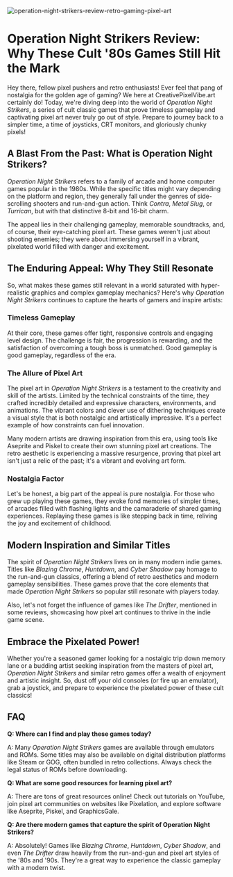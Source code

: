 ![operation-night-strikers-review-retro-gaming-pixel-art](https://images.pexels.com/photos/18920008/pexels-photo-18920008.jpeg?auto=compress&cs=tinysrgb&fit=crop&h=627&w=1200)

# Operation Night Strikers Review: Why These Cult '80s Games Still Hit the Mark

Hey there, fellow pixel pushers and retro enthusiasts! Ever feel that pang of nostalgia for the golden age of gaming? We here at CreativePixelVibe.art certainly do! Today, we're diving deep into the world of *Operation Night Strikers*, a series of cult classic games that prove timeless gameplay and captivating pixel art never truly go out of style. Prepare to journey back to a simpler time, a time of joysticks, CRT monitors, and gloriously chunky pixels!

## A Blast From the Past: What is Operation Night Strikers?

*Operation Night Strikers* refers to a family of arcade and home computer games popular in the 1980s. While the specific titles might vary depending on the platform and region, they generally fall under the genres of side-scrolling shooters and run-and-gun action. Think *Contra*, *Metal Slug*, or *Turrican*, but with that distinctive 8-bit and 16-bit charm.

The appeal lies in their challenging gameplay, memorable soundtracks, and, of course, their eye-catching pixel art. These games weren't just about shooting enemies; they were about immersing yourself in a vibrant, pixelated world filled with danger and excitement.

## The Enduring Appeal: Why They Still Resonate

So, what makes these games still relevant in a world saturated with hyper-realistic graphics and complex gameplay mechanics? Here's why *Operation Night Strikers* continues to capture the hearts of gamers and inspire artists:

### Timeless Gameplay

At their core, these games offer tight, responsive controls and engaging level design. The challenge is fair, the progression is rewarding, and the satisfaction of overcoming a tough boss is unmatched. Good gameplay is good gameplay, regardless of the era.

### The Allure of Pixel Art

The pixel art in *Operation Night Strikers* is a testament to the creativity and skill of the artists. Limited by the technical constraints of the time, they crafted incredibly detailed and expressive characters, environments, and animations. The vibrant colors and clever use of dithering techniques create a visual style that is both nostalgic and artistically impressive. It's a perfect example of how constraints can fuel innovation.

Many modern artists are drawing inspiration from this era, using tools like Aseprite and Piskel to create their own stunning pixel art creations. The retro aesthetic is experiencing a massive resurgence, proving that pixel art isn't just a relic of the past; it's a vibrant and evolving art form.

### Nostalgia Factor

Let's be honest, a big part of the appeal is pure nostalgia. For those who grew up playing these games, they evoke fond memories of simpler times, of arcades filled with flashing lights and the camaraderie of shared gaming experiences. Replaying these games is like stepping back in time, reliving the joy and excitement of childhood.

## Modern Inspiration and Similar Titles

The spirit of *Operation Night Strikers* lives on in many modern indie games. Titles like *Blazing Chrome*, *Huntdown*, and *Cyber Shadow* pay homage to the run-and-gun classics, offering a blend of retro aesthetics and modern gameplay sensibilities. These games prove that the core elements that made *Operation Night Strikers* so popular still resonate with players today.

Also, let's not forget the influence of games like *The Drifter*, mentioned in some reviews, showcasing how pixel art continues to thrive in the indie game scene.

## Embrace the Pixelated Power!

Whether you're a seasoned gamer looking for a nostalgic trip down memory lane or a budding artist seeking inspiration from the masters of pixel art, *Operation Night Strikers* and similar retro games offer a wealth of enjoyment and artistic insight. So, dust off your old consoles (or fire up an emulator), grab a joystick, and prepare to experience the pixelated power of these cult classics!

## FAQ

**Q: Where can I find and play these games today?**

A: Many *Operation Night Strikers* games are available through emulators and ROMs. Some titles may also be available on digital distribution platforms like Steam or GOG, often bundled in retro collections. Always check the legal status of ROMs before downloading.

**Q: What are some good resources for learning pixel art?**

A: There are tons of great resources online! Check out tutorials on YouTube, join pixel art communities on websites like Pixelation, and explore software like Aseprite, Piskel, and GraphicsGale.

**Q: Are there modern games that capture the spirit of Operation Night Strikers?**

A: Absolutely! Games like *Blazing Chrome*, *Huntdown*, *Cyber Shadow*, and even *The Drifter* draw heavily from the run-and-gun and pixel art styles of the '80s and '90s. They're a great way to experience the classic gameplay with a modern twist.
